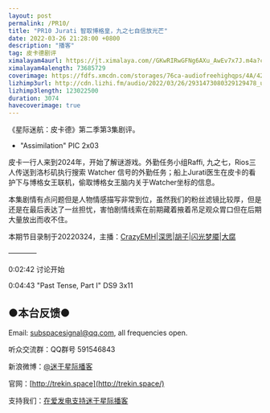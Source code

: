 ```yaml
---
layout: post
permalink: /PR10/
title: "PR10 Jurati 智取博格皇，九之七自信放光芒"
date: 2022-03-26 21:28:00 +0800
description: "播客"
tag: 皮卡德剧评
ximalayam4aurl: https://jt.ximalaya.com//GKwRIRwGFNg6AXu_AwEv7x7J.m4a?channel=rss&amp;album_id=3135361&amp;track_id=515017081&amp;uid=6418191&amp;jt=http://audio.xmcdn.com/storages/1dc5-audiofreehighqps/86/C3/GKwRIRwGFNg6AXu_AwEv7x7J.m4a
ximalayam4alength: 73685729
coverimage: https://fdfs.xmcdn.com/storages/76ca-audiofreehighqps/4A/42/GKwRIDoGFNfDAAK8dAEv7rFW.jpeg
lizhimp3url: http://cdn.lizhi.fm/audio/2022/03/26/2931473080329129478_ud.mp3
lizhimp3length: 123022500
duration: 3074
havecoverimage: true
---
```


《星际迷航：皮卡德》第二季第3集剧评。

- &quot;Assimilation&quot; PIC 2x03

皮卡一行人来到2024年，开始了解谜游戏。外勤任务小组Raffi, 九之七，Rios三人传送到洛杉矶执行搜索 Watcher 信号的外勤任务；船上Jurati医生在皮卡的看护下与博格女王联机，偷取博格女王脑内关于Watcher坐标的信息。

本集剧情有点问题但是人物情感描写非常到位，虽然我们的粉丝滤镜比较厚，但是还是在最后表达了一丝担忧，害怕剧情线索在前期藏着掖着吊足观众胃口但在后期大量放出而收不住。

本期节目录制于20220324，主播：[CrazyEMH](mailto:emh@trekin.space)\|[深思](mailto:deepthought@trekin.space)\|[胡子](https://weibo.com/p/1005051764117203)\|[闪光梦魇](https://space.bilibili.com/4326906)\|[大腐](https://weibo.com/u/5113590549)

————

0:02:42 讨论开始

0:04:43 &quot;Past Tense, Part I&quot; DS9 3x11

## ●本台反馈●

Email: [subspacesignal@qq.com](mailto:subspacesignal@qq.com), all frequencies open.

听众交流群：QQ群号 591546843

新浪微博：[@迷于星际播客](http://weibo.com/lostinst)

官网：[http://trekin.space](http://trekin.space/)

支持我们：[在爱发电支持迷于星际播客](https://afdian.net/@lostinst)
